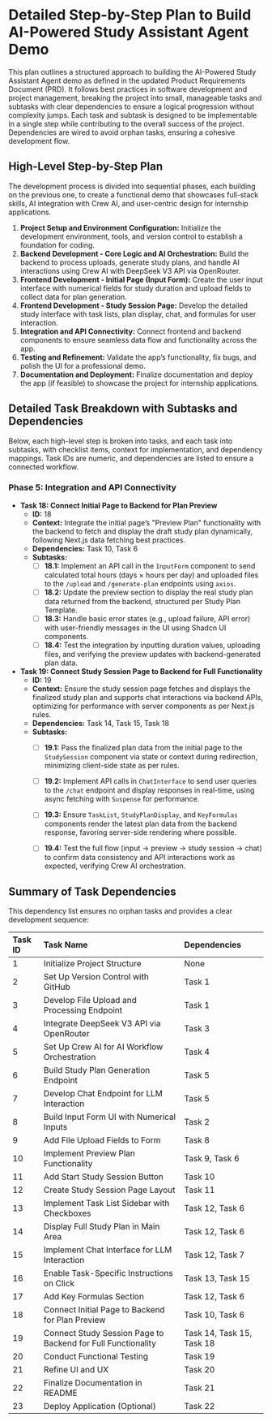 # Detailed Step-by-Step Plan to Build AI-Powered Study Assistant Agent Demo

This plan outlines a structured approach to building the AI-Powered Study Assistant Agent demo as defined in the updated Product Requirements Document (PRD). It follows best practices in software development and project management, breaking the project into small, manageable tasks and subtasks with clear dependencies to ensure a logical progression without complexity jumps. Each task and subtask is designed to be implementable in a single step while contributing to the overall success of the project. Dependencies are wired to avoid orphan tasks, ensuring a cohesive development flow.

## High-Level Step-by-Step Plan

The development process is divided into sequential phases, each building on the previous one, to create a functional demo that showcases full-stack skills, AI integration with Crew AI, and user-centric design for internship applications.

1. **Project Setup and Environment Configuration:** Initialize the development environment, tools, and version control to establish a foundation for coding.
2. **Backend Development - Core Logic and AI Orchestration:** Build the backend to process uploads, generate study plans, and handle AI interactions using Crew AI with DeepSeek V3 API via OpenRouter.
3. **Frontend Development - Initial Page (Input Form):** Create the user input interface with numerical fields for study duration and upload fields to collect data for plan generation.
4. **Frontend Development - Study Session Page:** Develop the detailed study interface with task lists, plan display, chat, and formulas for user interaction.
5. **Integration and API Connectivity:** Connect frontend and backend components to ensure seamless data flow and functionality across the app.
6. **Testing and Refinement:** Validate the app’s functionality, fix bugs, and polish the UI for a professional demo.
7. **Documentation and Deployment:** Finalize documentation and deploy the app (if feasible) to showcase the project for internship applications.

## Detailed Task Breakdown with Subtasks and Dependencies

Below, each high-level step is broken into tasks, and each task into subtasks, with checklist items, context for implementation, and dependency mappings. Task IDs are numeric, and dependencies are listed to ensure a connected workflow. 


### Phase 5: Integration and API Connectivity

- **Task 18: Connect Initial Page to Backend for Plan Preview**
    - **ID:** 18
    - **Context:** Integrate the initial page’s "Preview Plan" functionality with the backend to fetch and display the draft study plan dynamically, following Next.js data fetching best practices.
    - **Dependencies:** Task 10, Task 6
    - **Subtasks:**
        - [ ] **18.1:** Implement an API call in the `InputForm` component to send calculated total hours (days × hours per day) and uploaded files to the `/upload` and `/generate-plan` endpoints using `axios`.
        - [ ] **18.2:** Update the preview section to display the real study plan data returned from the backend, structured per Study Plan Template.
        - [ ] **18.3:** Handle basic error states (e.g., upload failure, API error) with user-friendly messages in the UI using Shadcn UI components.
        - [ ] **18.4:** Test the integration by inputting duration values, uploading files, and verifying the preview updates with backend-generated plan data.
- **Task 19: Connect Study Session Page to Backend for Full Functionality**
    - **ID:** 19
    - **Context:** Ensure the study session page fetches and displays the finalized study plan and supports chat interactions via backend APIs, optimizing for performance with server components as per Next.js rules.
    - **Dependencies:** Task 14, Task 15, Task 18
    - **Subtasks:**
        - [ ] **19.1:** Pass the finalized plan data from the initial page to the `StudySession` component via state or context during redirection, minimizing client-side state as per rules.
        - [ ] **19.2:** Implement API calls in `ChatInterface` to send user queries to the `/chat` endpoint and display responses in real-time, using async fetching with `Suspense` for performance.
        - [ ] **19.3:** Ensure `TaskList`, `StudyPlanDisplay`, and `KeyFormulas` components render the latest plan data from the backend response, favoring server-side rendering where possible.
        - [ ] **19.4:** Test the full flow (input → preview → study session → chat) to confirm data consistency and API interactions work as expected, verifying Crew AI orchestration.



## Summary of Task Dependencies

This dependency list ensures no orphan tasks and provides a clear development sequence:


| Task ID | Task Name | Dependencies |
| :-- | :-- | :-- |
| 1 | Initialize Project Structure | None |
| 2 | Set Up Version Control with GitHub | Task 1 |
| 3 | Develop File Upload and Processing Endpoint | Task 1 |
| 4 | Integrate DeepSeek V3 API via OpenRouter | Task 3 |
| 5 | Set Up Crew AI for AI Workflow Orchestration | Task 4 |
| 6 | Build Study Plan Generation Endpoint | Task 5 |
| 7 | Develop Chat Endpoint for LLM Interaction | Task 5 |
| 8 | Build Input Form UI with Numerical Inputs | Task 2 |
| 9 | Add File Upload Fields to Form | Task 8 |
| 10 | Implement Preview Plan Functionality | Task 9, Task 6 |
| 11 | Add Start Study Session Button | Task 10 |
| 12 | Create Study Session Page Layout | Task 11 |
| 13 | Implement Task List Sidebar with Checkboxes | Task 12, Task 6 |
| 14 | Display Full Study Plan in Main Area | Task 12, Task 6 |
| 15 | Implement Chat Interface for LLM Interaction | Task 12, Task 7 |
| 16 | Enable Task-Specific Instructions on Click | Task 13, Task 15 |
| 17 | Add Key Formulas Section | Task 12, Task 6 |
| 18 | Connect Initial Page to Backend for Plan Preview | Task 10, Task 6 |
| 19 | Connect Study Session Page to Backend for Full Functionality | Task 14, Task 15, Task 18 |
| 20 | Conduct Functional Testing | Task 19 |
| 21 | Refine UI and UX | Task 20 |
| 22 | Finalize Documentation in README | Task 21 |
| 23 | Deploy Application (Optional) | Task 22 |
